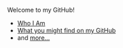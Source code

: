 Welcome to my GitHub!

- [Who I Am](https://github.com/IQ404/welcome/wiki/Who-I-Am)
- [What you might find on my GitHub](https://github.com/IQ404/welcome/wiki/What-you-might-find-on-my-GitHub)
- and [more...](https://github.com/IQ404/welcome/wiki)

<!--
**IQ404/IQ404** is a ✨ _special_ ✨ repository because its `README.md` (this file) appears on your GitHub profile.

Here are some ideas to get you started:

- 🔭 I’m currently working on ...
- 🌱 I’m currently learning ...
- 👯 I’m looking to collaborate on ...
- 🤔 I’m looking for help with ...
- 💬 Ask me about ...
- 📫 How to reach me: ...
- 😄 Pronouns: ...
- ⚡ Fun fact: ...
-->
